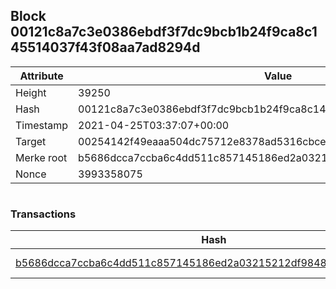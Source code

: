 ## Block 00121c8a7c3e0386ebdf3f7dc9bcb1b24f9ca8c145514037f43f08aa7ad8294d

Attribute | Value
--- | ---
Height | 39250
Hash | 00121c8a7c3e0386ebdf3f7dc9bcb1b24f9ca8c145514037f43f08aa7ad8294d
Timestamp | 2021-04-25T03:37:07+00:00
Target | 00254142f49eaaa504dc75712e8378ad5316cbcead634704b3734b6271167cc4
Merke root | b5686dcca7ccba6c4dd511c857145186ed2a03215212df9848608c35907fe94a
Nonce | 3993358075

```

```

### Transactions

Hash | Amount
--- | ---
[b5686dcca7ccba6c4dd511c857145186ed2a03215212df9848608c35907fe94a](b5686dcca7ccba6c4dd511c857145186ed2a03215212df9848608c35907fe94a.md) | 10.00000000 SKEPTI 
